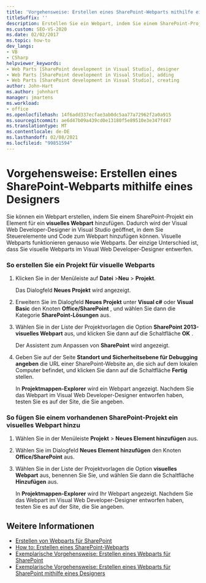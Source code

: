 ```yaml
---
title: 'Vorgehensweise: Erstellen eines SharePoint-Webparts mithilfe eines Designers | Microsoft-Dokumentation'
titleSuffix: ''
description: Erstellen Sie ein Webpart, indem Sie einem SharePoint-Projekt ein visuelles Webpart-Element hinzufügen, das den Visual Web Developer-Designer in Visual Studio öffnet.
ms.custom: SEO-VS-2020
ms.date: 02/02/2017
ms.topic: how-to
dev_langs:
- VB
- CSharp
helpviewer_keywords:
- Web Parts [SharePoint development in Visual Studio], designer
- Web Parts [SharePoint development in Visual Studio], adding
- Web Parts [SharePoint development in Visual Studio], creating
author: John-Hart
ms.author: johnhart
manager: jmartens
ms.workload:
- office
ms.openlocfilehash: 14f6add337ecfae3ab0dc5aa77a72962f2a0a915
ms.sourcegitcommit: ae6d47b09a439cd0e13180f5e89510e3e347fd47
ms.translationtype: MT
ms.contentlocale: de-DE
ms.lasthandoff: 02/08/2021
ms.locfileid: "99851594"
---
```

# <a name="how-to-create-a-sharepoint-web-part-by-using-a-designer"></a>Vorgehensweise: Erstellen eines SharePoint-Webparts mithilfe eines Designers
  Sie können ein Webpart erstellen, indem Sie einem SharePoint-Projekt ein Element für ein **visuelles Webpart** hinzufügen. Dadurch wird der Visual Web Developer-Designer in Visual Studio geöffnet, in dem Sie Steuerelemente und Code zum Webpart hinzufügen können. Visuelle Webparts funktionieren genauso wie Webparts. Der einzige Unterschied ist, dass Sie visuelle Webparts im Visual Web Developer-Designer entwerfen.

### <a name="to-create-a-project-for-visual-web-parts"></a>So erstellen Sie ein Projekt für visuelle Webparts

1. Klicken Sie in der Menüleiste auf **Datei** >**Neu** > **Projekt**.

     Das Dialogfeld **Neues Projekt** wird angezeigt.

2. Erweitern Sie im Dialogfeld **Neues Projekt** unter **Visual c#** oder **Visual Basic** den Knoten **Office/SharePoint** , und wählen Sie dann die Kategorie **SharePoint-Lösungen** aus.

3. Wählen Sie in der Liste der Projektvorlagen die Option **SharePoint 2013-visuelles Webpart** aus, und klicken Sie dann auf die Schaltfläche **OK** .

     Der Assistent zum Anpassen von **SharePoint** wird angezeigt.

4. Geben Sie auf der Seite **Standort und Sicherheitsebene für Debugging angeben** die URL einer SharePoint-Website an, die sich auf dem lokalen Computer befindet, und klicken Sie dann auf die Schaltfläche **Fertig** stellen.

     In **Projektmappen-Explorer** wird ein Webpart angezeigt. Nachdem Sie das Webpart im Visual Web Developer-Designer entworfen haben, testen Sie es auf der Site, die Sie angeben.

### <a name="to-add-a-visual-web-part-to-an-existing-sharepoint-project"></a>So fügen Sie einem vorhandenen SharePoint-Projekt ein visuelles Webpart hinzu

1. Wählen Sie in der Menüleiste **Projekt** > **Neues Element hinzufügen** aus.

2. Wählen Sie im Dialogfeld **Neues Element hinzufügen** den Knoten **Office/SharePoint** aus.

3. Wählen Sie in der Liste der Projektvorlagen die Option **visuelles Webpart** aus, benennen Sie Sie, und wählen Sie dann die Schaltfläche **Hinzufügen** aus.

     In **Projektmappen-Explorer** wird Ihr Webpart angezeigt. Nachdem Sie das Webpart im Visual Web Developer-Designer entworfen haben, testen Sie es auf der Site, die Sie angeben.

## <a name="see-also"></a>Weitere Informationen
- [Erstellen von Webparts für SharePoint](../sharepoint/creating-web-parts-for-sharepoint.md)
- [How to: Erstellen eines SharePoint-Webparts](../sharepoint/how-to-create-a-sharepoint-web-part.md)
- [Exemplarische Vorgehensweise: Erstellen eines Webparts für SharePoint](../sharepoint/walkthrough-creating-a-web-part-for-sharepoint.md)
- [Exemplarische Vorgehensweise: Erstellen eines Webparts für SharePoint mithilfe eines Designers](../sharepoint/walkthrough-creating-a-web-part-for-sharepoint-by-using-a-designer.md)
